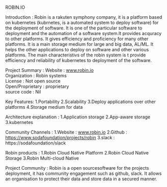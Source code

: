 ROBIN.IO 

Introduction : Robin is a rakuten symphony company, it is a platform based on kubernetes (kubrnetes, is a                                    automated system to deploy software) for the deployment of software. It is one of the particular software to deployment and the automation of a software system.It provides acquracy to other platforms. It gives efficiency and proficiency for many other platforms. It is a main storage medium for large and big data, AL/ML. It helps the other applications to deploy on software and other various platforms. The main characteristivs of the robin system is t provide efficiency and reliability of kubernetes to deployment of the software.

Project Summary :
                           Website               : www.robin.io <br>
                           Organization        : Robin systems<br>
                           License                : Not open source<br>
                           Open/Proprietary : proprietary<br>
                           source code         : Nil
 
Key Features: 
             1.Portability
             2.Scalability
             3.Deploy applications over other platforms
             4.Storage medium for data

Architecture explanation :
             1.Application storage
             2.App-aware storage
             3.kubernetes

Community Channels :
             1.Website : www.robin.io
             2.Github   : https://www.sodafoundation/projects/robin
             3.slack     : https://sodafoundation/slack

Robin products :
             1.Robin Cloud Native Platform
             2.Robin Cloud Native Storage
             3.Robin Multi-cloud Native

Project Community :
             Robin is a open sourcesoftware for the projects deployment, it has community engagement such as github,
             slack. It allows an organisation to protect their data and store data in a secured manner.
